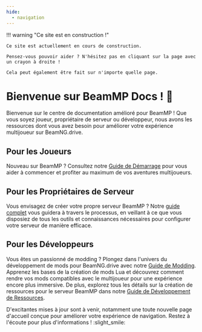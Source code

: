 ```yaml
---
hide:
  - navigation
---
```

!!! warning "Ce site est en construction !"

    Ce site est actuellement en cours de construction.

    Pensez-vous pouvoir aider ? N'hésitez pas en cliquant sur la page avec un crayon à droite !

    Cela peut également être fait sur n'importe quelle page.

# Bienvenue sur BeamMP Docs ! :tada:

Bienvenue sur le centre de documentation amélioré pour BeamMP ! 
Que vous soyez joueur, propriétaire de serveur ou développeur, nous avons les ressources dont vous avez besoin pour améliorer votre expérience multijoueur sur BeamNG.drive.

## Pour les Joueurs

Nouveau sur BeamMP ? Consultez notre [Guide de Démarrage](../game/getting-started.md) pour vous aider à commencer et profiter au maximum de vos aventures multijoueurs.

## Pour les Propriétaires de Serveur

Vous envisagez de créer votre propre serveur BeamMP ? Notre [guide complet](../server/create-a-server.md) vous guidera à travers le processus, en veillant à ce que vous disposiez de tous les outils et connaissances nécessaires pour configurer votre serveur de manière efficace.

## Pour les Développeurs

Vous êtes un passionné de modding ? Plongez dans l'univers du développement de mods pour BeamNG.drive avec notre [Guide de Modding](../guides/mod-creation/client/getting-started.md). Apprenez les bases de la création de mods Lua et découvrez comment rendre vos mods compatibles avec le multijoueur pour une expérience encore plus immersive. De plus, explorez tous les détails sur la création de ressources pour le serveur BeamMP dans notre [Guide de Développement de Ressources](../guides/mod-creation/server/getting-started.md).

D'excitantes mises à jour sont à venir, notamment une toute nouvelle page d'accueil conçue pour améliorer votre expérience de navigation. Restez à l'écoute pour plus d'informations ! :slight_smile:
